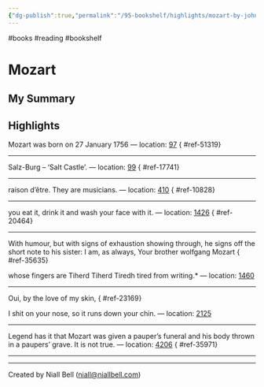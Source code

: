 ```yaml
---
{"dg-publish":true,"permalink":"/95-bookshelf/highlights/mozart-by-john-suchet/","hide":true,"noteIcon":"","created":"2024-10-30T13:24:18.000+00:00","updated":"2024-10-30T13:45:47.000+00:00"}
---
```


#books #reading #bookshelf

# Mozart
## My Summary


## Highlights

Mozart was born on 27 January 1756 — location: [97]()
{ #ref-51319}


---
Salz-Burg – ‘Salt Castle’. — location: [99]()
{ #ref-17741}


---
raison d’être. They are musicians. — location: [410]()
{ #ref-10828}


---
you eat it, drink it and wash your face with it. — location: [1426]()
{ #ref-20464}


---
With humour, but with signs of exhaustion showing through, he signs off the short note to his sister: I am, as always, Your brother wolfgang Mozart
{ #ref-35635}

whose fingers are
Tiherd Tiherd Tiredh
tired from writing.* — location: [1460]()

---
Oui, by the love of my skin,
{ #ref-23169}

I shit on your nose,
so it runs down your chin. — location: [2125]()

---
Legend has it that Mozart was given a pauper’s funeral and his body thrown in a paupers’ grave. It is not true. — location: [4206]()
{ #ref-35971}


---


---
Created by Niall Bell (niall@niallbell.com)
